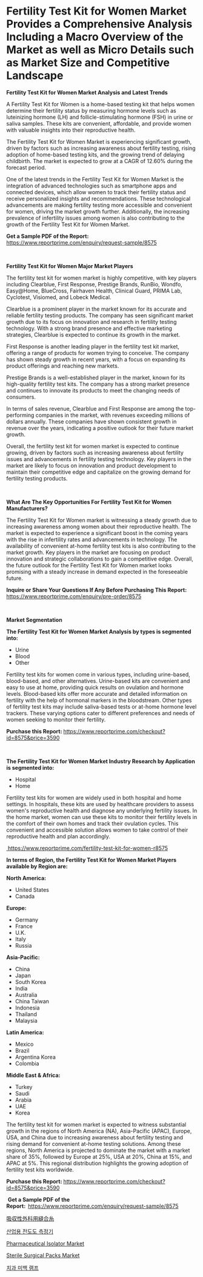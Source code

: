 <p><h1>Fertility Test Kit for Women Market Provides a Comprehensive Analysis Including a Macro Overview of the Market as well as Micro Details such as Market Size and Competitive Landscape</h1></p><p><strong>Fertility Test Kit for Women Market Analysis and Latest Trends</strong></p>
<p><p>A Fertility Test Kit for Women is a home-based testing kit that helps women determine their fertility status by measuring hormone levels such as luteinizing hormone (LH) and follicle-stimulating hormone (FSH) in urine or saliva samples. These kits are convenient, affordable, and provide women with valuable insights into their reproductive health.</p><p>The Fertility Test Kit for Women Market is experiencing significant growth, driven by factors such as increasing awareness about fertility testing, rising adoption of home-based testing kits, and the growing trend of delaying childbirth. The market is expected to grow at a CAGR of 12.60% during the forecast period.</p><p>One of the latest trends in the Fertility Test Kit for Women Market is the integration of advanced technologies such as smartphone apps and connected devices, which allow women to track their fertility status and receive personalized insights and recommendations. These technological advancements are making fertility testing more accessible and convenient for women, driving the market growth further. Additionally, the increasing prevalence of infertility issues among women is also contributing to the growth of the Fertility Test Kit for Women Market.</p></p>
<p><strong>Get a Sample PDF of the Report:&nbsp;</strong> <a href="https://www.reportprime.com/enquiry/request-sample/8575">https://www.reportprime.com/enquiry/request-sample/8575</a></p>
<p>&nbsp;</p>
<p><strong>Fertility Test Kit for Women Major Market Players</strong></p>
<p><p>The fertility test kit for women market is highly competitive, with key players including Clearblue, First Response, Prestige Brands, RunBio, Wondfo, Easy@Home, BlueCross, Fairhaven Health, Clinical Guard, PRIMA Lab, Cyclotest, Visiomed, and Lobeck Medical.</p><p>Clearblue is a prominent player in the market known for its accurate and reliable fertility testing products. The company has seen significant market growth due to its focus on innovation and research in fertility testing technology. With a strong brand presence and effective marketing strategies, Clearblue is expected to continue its growth in the market.</p><p>First Response is another leading player in the fertility test kit market, offering a range of products for women trying to conceive. The company has shown steady growth in recent years, with a focus on expanding its product offerings and reaching new markets.</p><p>Prestige Brands is a well-established player in the market, known for its high-quality fertility test kits. The company has a strong market presence and continues to innovate its products to meet the changing needs of consumers.</p><p>In terms of sales revenue, Clearblue and First Response are among the top-performing companies in the market, with revenues exceeding millions of dollars annually. These companies have shown consistent growth in revenue over the years, indicating a positive outlook for their future market growth.</p><p>Overall, the fertility test kit for women market is expected to continue growing, driven by factors such as increasing awareness about fertility issues and advancements in fertility testing technology. Key players in the market are likely to focus on innovation and product development to maintain their competitive edge and capitalize on the growing demand for fertility testing products.</p></p>
<p>&nbsp;</p>
<p><strong>What Are The Key Opportunities For Fertility Test Kit for Women Manufacturers?</strong></p>
<p><p>The Fertility Test Kit for Women market is witnessing a steady growth due to increasing awareness among women about their reproductive health. The market is expected to experience a significant boost in the coming years with the rise in infertility rates and advancements in technology. The availability of convenient at-home fertility test kits is also contributing to the market growth. Key players in the market are focusing on product innovation and strategic collaborations to gain a competitive edge. Overall, the future outlook for the Fertility Test Kit for Women market looks promising with a steady increase in demand expected in the foreseeable future.</p></p>
<p><strong>Inquire or Share Your Questions If Any Before Purchasing This Report:</strong> <a href="https://www.reportprime.com/enquiry/pre-order/8575">https://www.reportprime.com/enquiry/pre-order/8575</a></p>
<p>&nbsp;</p>
<p><strong>Market Segmentation</strong></p>
<p><strong>The Fertility Test Kit for Women Market Analysis by types is segmented into:</strong></p>
<p><ul><li>Urine</li><li>Blood</li><li>Other</li></ul></p>
<p><p>Fertility test kits for women come in various types, including urine-based, blood-based, and other alternatives. Urine-based kits are convenient and easy to use at home, providing quick results on ovulation and hormone levels. Blood-based kits offer more accurate and detailed information on fertility with the help of hormonal markers in the bloodstream. Other types of fertility test kits may include saliva-based tests or at-home hormone level trackers. These varying options cater to different preferences and needs of women seeking to monitor their fertility.</p></p>
<p><strong>Purchase this Report:&nbsp;</strong><a href="https://www.reportprime.com/checkout?id=8575&price=3590">https://www.reportprime.com/checkout?id=8575&price=3590</a></p>
<p>&nbsp;</p>
<p><strong>The Fertility Test Kit for Women Market Industry Research by Application is segmented into:</strong></p>
<p><ul><li>Hospital</li><li>Home</li></ul></p>
<p><p>Fertility test kits for women are widely used in both hospital and home settings. In hospitals, these kits are used by healthcare providers to assess women's reproductive health and diagnose any underlying fertility issues. In the home market, women can use these kits to monitor their fertility levels in the comfort of their own homes and track their ovulation cycles. This convenient and accessible solution allows women to take control of their reproductive health and plan accordingly.</p></p>
<p><a href="https://www.reportprime.com/fertility-test-kit-for-women-r8575">&nbsp;https://www.reportprime.com/fertility-test-kit-for-women-r8575</a></p>
<p><strong>In terms of Region, the Fertility Test Kit for Women Market Players available by Region are:</strong></p>
<p>
    <p> <strong> North America: </strong>
        <ul>
            <li>United States</li>
            <li>Canada</li>
        </ul>
        </p> 
    <p> <strong> Europe: </strong>
        <ul>
            <li>Germany</li>
            <li>France</li>
            <li>U.K.</li>
            <li>Italy</li>
            <li>Russia</li>
        </ul>
        </p> 
    <p> <strong> Asia-Pacific: </strong>
        <ul>
            <li>China</li>
            <li>Japan</li>
            <li>South Korea</li>
            <li>India</li>
            <li>Australia</li>
            <li>China Taiwan</li>
            <li>Indonesia</li>
            <li>Thailand</li>
            <li>Malaysia</li>
        </ul>
        </p> 
    <p> <strong> Latin America: </strong>
        <ul>
            <li>Mexico</li>
            <li>Brazil</li>
            <li>Argentina Korea</li>
            <li>Colombia</li>
        </ul>
        </p> 
    <p> <strong> Middle East & Africa: </strong>
        <ul>
            <li>Turkey</li>
            <li>Saudi</li>
            <li>Arabia</li>
            <li>UAE</li>
            <li>Korea</li>
        </ul>
    </p>
    </p>
<p><p>The fertility test kit for women market is expected to witness substantial growth in the regions of North America (NA), Asia-Pacific (APAC), Europe, USA, and China due to increasing awareness about fertility testing and rising demand for convenient at-home testing solutions. Among these regions, North America is projected to dominate the market with a market share of 35%, followed by Europe at 25%, USA at 20%, China at 15%, and APAC at 5%. This regional distribution highlights the growing adoption of fertility test kits worldwide.</p></p>
<p><strong>Purchase this Report: </strong><a href="https://www.reportprime.com/checkout?id=8575&price=3590">https://www.reportprime.com/checkout?id=8575&price=3590</a></p>
<p>&nbsp;<strong>Get a Sample PDF of the Report:&nbsp;&nbsp;</strong><a href="https://www.reportprime.com/enquiry/request-sample/8575">https://www.reportprime.com/enquiry/request-sample/8575</a></p>
<p><strong></strong></p>
<p><p><a href="https://github.com/Alenaieme/Market-Research-Report-List-2/blob/main/311409870741.md">吸収性外科用縫合糸</a></p><p><a href="https://github.com/vanessagrant665567/Market-Research-Report-List-1/blob/main/380493394561.md">산업용 전도도 측정기</a></p><p><a href="https://github.com/khlifeservices/Market-Research-Report-List-1/blob/main/pharmaceutical-isolator-market.md">Pharmaceutical Isolator Market</a></p><p><a href="https://github.com/theanastasiyah/Market-Research-Report-List-1/blob/main/sterile-surgical-packs-market.md">Sterile Surgical Packs Market</a></p><p><a href="https://github.com/rrmadityapu/Market-Research-Report-List-1/blob/main/752195394596.md">치과 미백 램프</a></p></p>